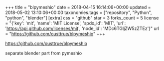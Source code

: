 +++
title = "blpymeshio"
date = 2018-04-15 16:14:06+00:00
updated = 2018-05-02 13:10:06+00:00
taxonomies.tags = ["repository", "Python", "python", "blender"]
[extra]
css = "github"
star = 3
forks_count = 5
license = "{'key': 'mit', 'name': 'MIT License', 'spdx_id': 'MIT', 'url': 'https://api.github.com/licenses/mit', 'node_id': 'MDc6TGljZW5zZTEz'}"
url = "https://github.com/ousttrue/blpymeshio"
+++

<https://github.com/ousttrue/blpymeshio>

separate blender part from pymeshio
